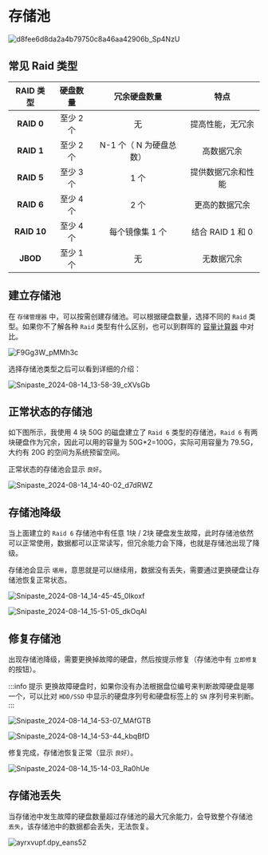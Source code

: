 # 存储池

![d8fee6d8da2a4b79750c8a46aa42906b_Sp4NzU](https://img-1255332810.cos.ap-chengdu.myqcloud.com/d8fee6d8da2a4b79750c8a46aa42906b_Sp4NzU.jpeg)

## 常见 Raid 类型

| **RAID 类型** | **硬盘数量** | **冗余硬盘数量**      | **特点**     |
|:-----------:|:--------:|:---------------:|:----------:|
| **RAID 0**  | 至少 2 个     | 无               | 提高性能，无冗余   |
| **RAID 1**  | 至少 2 个     | N-1 个（ N 为硬盘总数） | 高数据冗余      |
| **RAID 5**  | 至少 3 个     | 1 个              | 提供数据冗余和性能  |
| **RAID 6**  | 至少 4 个     | 2 个              | 更高的数据冗余    |
| **RAID 10** | 至少 4 个     | 每个镜像集 1 个         | 结合 RAID 1 和 0 |
| **JBOD**    | 至少 1 个     | 无               | 无数据冗余      |

## 建立存储池

在 `存储管理器` 中，可以按需创建存储池。可以根据硬盘数量，选择不同的 `Raid` 类型。如果你不了解各种 `Raid` 类型有什么区别，也可以到群晖的 [容量计算器](https://www.synology.cn/zh-cn/support/RAID_calculator) 中对比。

![F9Gg3W_pMMh3c](https://img-1255332810.cos.ap-chengdu.myqcloud.com/F9Gg3W_pMMh3c.png)

选择存储池类型之后可以看到详细的介绍：

![Snipaste_2024-08-14_13-58-39_cXVsGb](https://img-1255332810.cos.ap-chengdu.myqcloud.com/Snipaste_2024-08-14_13-58-39_cXVsGb.png)

## 正常状态的存储池

如下图所示，我使用 4 块 50G 的磁盘建立了 `Raid 6` 类型的存储池，`Raid 6` 有两块硬盘作为冗余，因此可以用的容量为 50G*2=100G，实际可用容量为 79.5G，大约有 20G 的空间为系统预留空间。

正常状态的存储池会显示 `良好`。

![Snipaste_2024-08-14_14-40-02_d7dRWZ](https://img-1255332810.cos.ap-chengdu.myqcloud.com/Snipaste_2024-08-14_14-40-02_d7dRWZ.png)

## 存储池降级

当上面建立的 `Raid 6` 存储池中有任意 1块 / 2块 硬盘发生故障，此时存储池依然可以正常使用，数据都可以正常读写，但冗余能力会下降，也就是存储池出现了降级。

存储池会显示 `堪用`，意思就是可以继续用，数据没有丢失，需要通过更换硬盘让存储池恢复正常状态。

![Snipaste_2024-08-14_14-45-45_0Ikoxf](https://img-1255332810.cos.ap-chengdu.myqcloud.com/Snipaste_2024-08-14_14-45-45_0Ikoxf.png)

![Snipaste_2024-08-14_15-51-05_dkOqAl](https://img-1255332810.cos.ap-chengdu.myqcloud.com/Snipaste_2024-08-14_15-51-05_dkOqAl.png)

## 修复存储池

出现存储池降级，需要更换掉故障的硬盘，然后按提示修复（存储池中有 `立即修复` 的按钮）。

:::info 提示
更换故障硬盘时，如果你没有办法根据盘位编号来判断故障硬盘是哪一个，可以比对 `HDD/SSD` 中显示的硬盘序列号和硬盘标签上的 `SN` 序列号来判断。
:::

![Snipaste_2024-08-14_14-53-07_MAfGTB](https://img-1255332810.cos.ap-chengdu.myqcloud.com/Snipaste_2024-08-14_14-53-07_MAfGTB.png)

![Snipaste_2024-08-14_14-53-44_kbqBfD](https://img-1255332810.cos.ap-chengdu.myqcloud.com/Snipaste_2024-08-14_14-53-44_kbqBfD.png)

修复完成，存储池恢复正常（显示 `良好`）。

![Snipaste_2024-08-14_15-14-03_Ra0hUe](https://img-1255332810.cos.ap-chengdu.myqcloud.com/Snipaste_2024-08-14_15-14-03_Ra0hUe.png)

## 存储池丢失

当存储池中发生故障的硬盘数量超过存储池的最大冗余能力，会导致整个存储池 `丢失`，该存储池中的数据都会丢失，无法恢复。

![ayrxvupf.dpy_eans52](https://img-1255332810.cos.ap-chengdu.myqcloud.com/ayrxvupf.dpy_eans52.png)